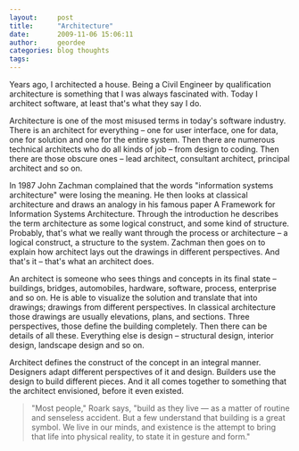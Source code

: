 ```yaml
---
layout:     post
title:      "Architecture"
date:       2009-11-06 15:06:11
author:     geordee
categories: blog thoughts
tags:
---
```


Years ago, I architected a house. Being a Civil Engineer by qualification architecture is something that I was always fascinated with. Today I architect software, at least that's what they say I do.

Architecture is one of the most misused terms in today's software industry. There is an architect for everything – one for user interface, one for data, one for solution and one for the entire system. Then there are numerous technical architects who do all kinds of job – from design to coding. Then there are those obscure ones – lead architect, consultant architect, principal architect and so on.

In 1987 John Zachman complained that the words "information systems architecture" were losing the meaning. He then looks at classical architecture and draws an analogy in his famous paper A Framework for Information Systems Architecture. Through the introduction he describes the term architecture as some logical construct, and some kind of structure. Probably, that's what we really want through the process or architecture – a logical construct, a structure to the system. Zachman then goes on to explain how architect lays out the drawings in different perspectives. And that's it – that's what an architect does.

An architect is someone who sees things and concepts in its final state – buildings, bridges, automobiles, hardware, software, process, enterprise and so on. He is able to visualize the solution and translate that into drawings; drawings from different perspectives. In classical architecture those drawings are usually elevations, plans, and sections. Three perspectives, those define the building completely. Then there can be details of all these. Everything else is design – structural design, interior design, landscape design and so on.

Architect defines the construct of the concept in an integral manner. Designers adapt different perspectives of it and design. Builders use the design to build different pieces. And it all comes together to something that the architect envisioned, before it even existed.
> "Most people," Roark says, "build as they live — as a matter of routine and senseless accident. But a few understand that building is a great symbol. We live in our minds, and existence is the attempt to bring that life into physical reality, to state it in gesture and form."
